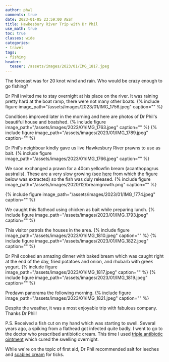 ```yaml
---
author: phwl
comments: true
date: 2023-01-05 23:59:00 AEST
title: Hawkesbury River Trip with Dr Phil
use_math: true
toc: true
classes: wide
categories:
- travel
tags:
- fishing
header:
  teaser: /assets/images/2023/01/IMG_1817.jpeg
---
```

The forecast was for 20 knot wind and rain. Who would be crazy enough to
go fishing? 

Dr Phil invited me to stay overnight at his place on the river.
It was raining pretty hard at the boat ramp, there were not many other boats.
{% include figure image_path="/assets/images/2023/01/IMG_1756.jpeg" caption="" %}

Conditions improved later in the morning and here are photos of Dr Phil's beautiful house and boatshed.
{% include figure image_path="/assets/images/2023/01/IMG_1763.jpeg" caption="" %}
{% include figure image_path="/assets/images/2023/01/IMG_1789.jpeg" caption="" %}

Dr Phil's neighbour kindly gave us live Hawkesbury River prawns to use as bait.
{% include figure image_path="/assets/images/2023/01/IMG_1766.jpeg" caption="" %}

We soon exchanged a prawn for a 40cm 
yellowfin bream (acanthopagrus australis). These are a very slow growing
(see [here](/assets/images/2020/12/Yellowfin-Bream.pdf) from which the figure below was extracted) so
the fish was duly released.
{% include figure image_path="/assets/images/2020/12/breamgrowth.png" caption="" %}

{% include figure image_path="/assets/images/2023/01/IMG_1774.jpeg" caption="" %}

We caught this flathead using chicken as bait while preparing lunch.
{% include figure image_path="/assets/images/2023/01/IMG_1793.jpeg" caption="" %}

This visitor patrols the houses in the area.
{% include figure image_path="/assets/images/2023/01/IMG_1810.jpeg" caption="" %}
{% include figure image_path="/assets/images/2023/01/IMG_1822.jpeg" caption="" %}

Dr Phil cooked an amazing dinner with baked bream which was caught right at the end of the day, fried potatoes and onion, and rhubarb with greek yogurt.
{% include figure image_path="/assets/images/2023/01/IMG_1817.jpeg" caption="" %}
{% include figure image_path="/assets/images/2023/01/IMG_1819.jpeg" caption="" %}

Predawn panorama the following morning.
{% include figure image_path="/assets/images/2023/01/IMG_1821.jpeg" caption="" %}

Despite the weather, it was a most enjoyable trip with fabulous company. Thanks Dr Phil!

P.S. Received a fish cut on my hand which was starting to swell. Several years ago, a spiking from a flathead got infected quite badly. I went to go to the doctor who prescribed antibiotic cream. This time I used [triple antibiotic ointment](https://en.wilsonhk.com/product-page/%E7%BE%8E%E5%9C%8B%E5%82%B2%E4%BB%95-%E7%89%B9%E6%95%88%E5%BC%B7%E5%8A%9B%E8%A4%87%E6%96%B9%E6%8A%97%E8%8F%8C%E6%B6%88%E7%82%8E%E8%BB%9F%E8%86%8F-1) which cured the swelling overnight. 

While we're on the topic of first aid, Dr Phil recommended salt for leeches and [scabies cream](https://www.chemistwarehouse.com.au/buy/10006/Lyclear-Scabies-Cream-30g) for ticks.
